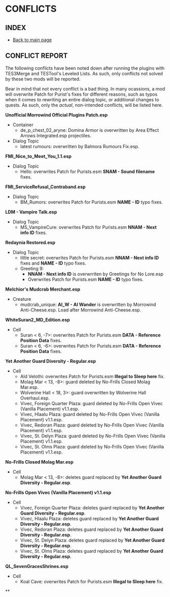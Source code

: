 # CONFLICTS

## INDEX

- [Back to main page](https://github.com/Sigourn/morrowind-improved/blob/master/readme.md)

## CONFLICT REPORT

The following conflicts have been noted down after running the plugins with TES3Merge and TESTool's Leveled Lists. As such, only conflicts not solved by these two mods will be reported.

Bear in mind that not every conflict is a bad thing. In many ocassions, a mod will overwrite Patch for Purist's fixes for different reasons, such as typos when it comes to rewriting an entire dialog topic, or additional changes to quests. As such, only the *actual*, non-intended conflicts, will be listed here.

**Unofficial Morrowind Official Plugins Patch.esp**
- Container
  - de_p_chest_02_aryne: Domina Armor is overwritten by Area Effect Arrows Integrated.esp projectiles.
- Dialog Topic
  - latest rumours: overwritten by Balmora Rumours Fix.esp.

**FMI_Nice_to_Meet_You_1.1.esp**
- Dialog Topic
  - Hello: overwrites Patch for Purists.esm **SNAM - Sound filename** fixes.

**FMI_ServiceRefusal_Contraband.esp**
- Dialog Topic
  - BM_Rumors: overwrites Patch for Purists.esm **NAME - ID** typo fixes.

**LDM - Vampire Talk.esp**
- Dialog Topic
  - MS_VampireCure: overwrites Patch for Purists.esm **NNAM - Next info ID** fixes.
  
**Redaynia Restored.esp**
- Dialog Topic
  - little secret: overwrites Patch for Purists.esm **NNAM - Next info ID** fixes and **NAME - ID** typo fixes.
  - Greeting 9:
    - **NNAM - Next info ID** is overwrriten by Greetings for No Lore.esp
    - Overwrites Patch for Purists.esm **NAME - ID** typo fixes.

**Melchior's Mudcrab Merchant.esp**
- Creature
  - mudcrab_unique: **AI_W - AI Wander** is overwritten by Morrowind Anti-Cheese.esp. Load after Morrowind Anti-Cheese.esp.

**WhiteSuran2_MD_Edition.esp**
- Cell
  - Suran < 6, -7>: overwrites Patch for Purists.esm **DATA - Reference Position Data** fixes.
  - Suran < 6, -6>: overwrites Patch for Purists.esm **DATA - Reference Position Data** fixes.

**Yet Another Guard Diversity - Regular.esp**
- Cell
  - Ald Velothi: overwrites Patch for Purists.esm **Illegal to Sleep here** fix.
  - Molag Mar < 13, -8>: guard deleted by No-Frills Closed Molag Mar.esp.
  - Wolverine Hall < 18, 3>: guard overwritten by Wolverine Hall Overhaul.esp.
  - Vivec, Foreign Quarter Plaza: guard deleted by No-Frills Open Vivec (Vanilla Placement) v1.1.esp.
  - Vivec, Hlaalu Plaza: guard deleted by No-Frills Open Vivec (Vanilla Placement) v1.1.esp.
  - Vivec, Redoran Plaza: guard deleted by No-Frills Open Vivec (Vanilla Placement) v1.1.esp.
  - Vivec, St. Delyn Plaza: guard deleted by No-Frills Open Vivec (Vanilla Placement) v1.1.esp.
  - Vivec, St. Olms Plaza: guard deleted by No-Frills Open Vivec (Vanilla Placement) v1.1.esp.
  
**No-Frills Closed Molag Mar.esp**
- Cell
  - Molag Mar < 13, -8>: deletes guard replaced by **Yet Another Guard Diversity - Regular.esp**.
  
**No-Frills Open Vivec (Vanilla Placement) v1.1.esp**
- Cell
  - Vivec, Foreign Quarter Plaza: deletes guard replaced by **Yet Another Guard Diversity - Regular.esp**.
  - Vivec, Hlaalu Plaza: deletes guard replaced by **Yet Another Guard Diversity - Regular.esp**.
  - Vivec, Redoran Plaza: deletes guard replaced by **Yet Another Guard Diversity - Regular.esp**.
  - Vivec, St. Delyn Plaza: deletes guard replaced by **Yet Another Guard Diversity - Regular.esp**.
  - Vivec, St. Olms Plaza: deletes guard replaced by **Yet Another Guard Diversity - Regular.esp**.

**QL_SevenGracesShrines.esp**
- Cell
  - Koal Cave: overwrites Patch for Purists.esm **Illegal to Sleep here** fix.

**
